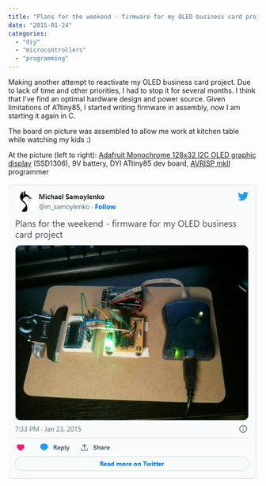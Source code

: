 ```yaml
---
title: "Plans for the weekend - firmware for my OLED business card project"
date: "2015-01-24"
categories:
  - "diy"
  - "microcontrollers"
  - "programming"
---
```


Making another attempt to reactivate my OLED business card project. Due to lack
of time and other priorities, I had to stop it for several months. I think that
I've find an optimal hardware design and power source. Given limitations of
ATtiny85, I started writing firmware in assembly, now I am starting it again in
C.

The board on picture was assembled to allow me work at kitchen table while
watching my kids :)

At the picture (left to right):
[Adafruit Monochrome 128x32 I2C OLED graphic display](http://www.adafruit.com/products/931)
(SSD1306), 9V battery, DYI ATtiny85 dev board,
[AVRISP mkII](http://www.atmel.com/tools/AVRISPMKII.aspx) programmer

![img.png](img.png)
